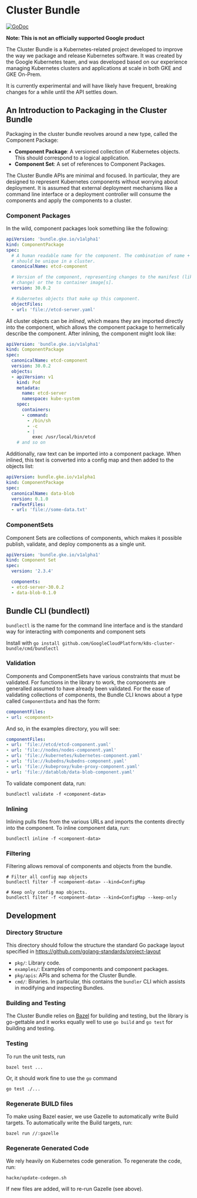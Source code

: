# Cluster Bundle

[![GoDoc](https://godoc.org/github.com/GoogleCloudPlatform/k8s-cluster-bundle?status.svg)](https://godoc.org/github.com/GoogleCloudPlatform/k8s-cluster-bundle)

**Note: This is not an officially supported Google product**

The Cluster Bundle is a Kubernetes-related project developed to improve the way
we package and release Kubernetes software. It was created by the Google
Kubernetes team, and was developed based on our experience managing Kubernetes
clusters and applications at scale in both GKE and GKE On-Prem.

It is currently experimental and will have likely have frequent, breaking
changes for a while until the API settles down.

## An Introduction to Packaging in the Cluster Bundle

Packaging in the cluster bundle revolves around a new type, called the
Component Package:

* **Component Package**: A versioned collection of Kubernetes objects. This
  should correspond to a logical application.
* **Component Set**: A set of references to Component Packages.

The Cluster Bundle APIs are minimal and focused. In particular, they are
designed to represent Kubernetes components without worrying about deployment.
It is assumed that external deployment mechanisms like a command line interface
or a deployment controller will consume the components and apply the components
to a cluster.

### Component Packages

In the wild, component packages look something like the following:

```yaml
apiVersion: 'bundle.gke.io/v1alpha1'
kind: ComponentPackage
spec:
  # A human readable name for the component. The combination of name + version
  # should be unique in a cluster.
  canonicalName: etcd-component

  # Version of the component, representing changes to the manifest (like a flag
  # change) or the to container image[s].
  version: 30.0.2

  # Kubernetes objects that make up this component.
  objectFiles:
  - url: 'file://etcd-server.yaml'
```

All cluster objects can be *inlined*, which means they are imported directly
into the component, which allows the component package to hermetically describe
the component. After inlining, the component might look like:

```yaml
apiVersion: 'bundle.gke.io/v1alpha1'
kind: ComponentPackage
spec:
  canonicalName: etcd-component
  version: 30.0.2
  objects:
  - apiVersion: v1
    kind: Pod
    metadata:
      name: etcd-server
      namespace: kube-system
    spec:
      containers:
      - command:
        - /bin/sh
        - -c
        - |
          exec /usr/local/bin/etcd
    # and so on
```

Additionally, raw text can be imported into a component package. When inlined,
this text is converted into a config map and then added to the objects list:

```yaml
apiVersion: bundle.gke.io/v1alpha1
kind: ComponentPackage
spec:
  canonicalName: data-blob
  version: 0.1.0
  rawTextFiles:
  - url: 'file://some-data.txt'
```

### ComponentSets

Component Sets are collections of components, which makes it possible publish,
validate, and deploy components as a single unit.

```yaml
apiVersion: 'bundle.gke.io/v1alpha1'
kind: Component Set
spec:
  version: '2.3.4'

  components:
  - etcd-server-30.0.2
  - data-blob-0.1.0
```

## Bundle CLI (bundlectl)

`bundlectl` is the name for the command line interface and is the
standard way for interacting with components and component sets

Install with `go install
github.com/GoogleCloudPlatform/k8s-cluster-bundle/cmd/bundlectl`

### Validation

Components and ComponentSets have various constraints that must be validated.
For functions in the library to work, the components are generalled assumed to
have already been validated. For the ease of validating collections of
components, the Bundle CLI knows about a type called `ComponentData` and has the
form:

```yaml
componentFiles:
- url: <component>
```

And so, in the examples directory, you will see:

```yaml
componentFiles:
- url: 'file://etcd/etcd-component.yaml'
- url: 'file://nodes/nodes-component.yaml'
- url: 'file://kubernetes/kubernetes-component.yaml'
- url: 'file://kubedns/kubedns-component.yaml'
- url: 'file://kubeproxy/kube-proxy-component.yaml'
- url: 'file://datablob/data-blob-component.yaml'
```

To validate component data, run:

```
bundlectl validate -f <component-data>
```

### Inlining

Inlining pulls files from the various URLs and imports the contents directly
into the component. To inline component data, run:

```
bundlectl inline -f <component-data>
```

### Filtering

Filtering allows removal of components and objects from the bundle.

```
# Filter all config map objects
bundlectl filter -f <component-data> --kind=ConfigMap

# Keep only config map objects.
bundlectl filter -f <component-data> --kind=ConfigMap --keep-only
```

## Development

### Directory Structure

This directory should follow the structure the standard Go package layout
specified in https://github.com/golang-standards/project-layout

*   `pkg/`: Library code.
*   `examples/`: Examples of components and component packages.
*   `pkg/apis`: APIs and schema for the Cluster Bundle.
*   `cmd/`: Binaries. In particular, this contains the `bundler` CLI which
    assists in modifying and inspecting Bundles.

### Building and Testing

The Cluster Bundle relies on [Bazel](https://bazel.build/) for building and
testing, but the library is go-gettable and it works equally well to use `go
build` and `go test` for building and testing.

### Testing

To run the unit tests, run

```shell
bazel test ...
```

Or, it should work fine to use the `go` command

```shell
go test ./...
```

### Regenerate BUILD files

To make using Bazel easier, we use Gazelle to automatically write Build targets.
To automatically write the Build targets, run:

```shell
bazel run //:gazelle
```

### Regenerate Generated Code

We rely heavily on Kubernetes code generation. To regenerate the code,
run: 

```shell
hacke/update-codegen.sh
```

If new files are added, will to re-run Gazelle (see above).
